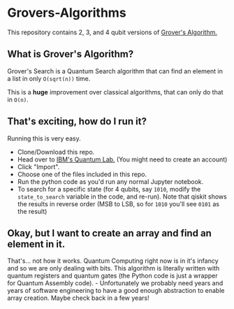 # Grovers-Algorithms
This repository contains 2, 3, and 4 qubit versions of [Grover's Algorithm.](https://en.wikipedia.org/wiki/Grover%27s_algorithm)

## What is Grover's Algorithm?
Grover's Search is a Quantum Search algorithm that can find an element in a list in only `O(sqrt(n))` time. 

This is a **huge** improvement over classical algorithms, that can only do that in `O(n)`.

## That's exciting, how do I run it?
Running this is very easy.
- Clone/Download this repo.
- Head over to [IBM's Quantum Lab.](https://quantum-computing.ibm.com/jupyter) (You might need to create an account)
- Click "Import".
- Choose one of the files included in this repo.
- Run the python code as you'd run any normal Jupyter notebook.
- To search for a specific state (for 4 qubits, say `1010`, modify the `state_to_search` variable in the code, and re-run). Note that qiskit shows the results in reverse order (MSB to LSB, so for `1010` you'll see `0101` as the result)

## Okay, but I want to create an array and find an element in it.
That's... not how it works. Quantum Computing right now is in it's infancy and so we are only dealing with bits. This algorithm is literally written with quantum registers and quantum gates (the Python code is just a wrapper for Quantum Assembly code). - Unfortunately we probably need years and years of software engineering to have a good enough abstraction to enable array creation. Maybe check back in a few years!
